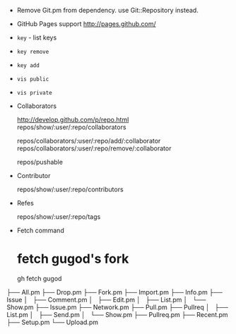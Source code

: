 
* Remove Git.pm from dependency. use Git::Repository instead.

* GitHub Pages support
    http://pages.github.com/

* `key`  - list keys
* `key remove`
* `key add`
* `vis public`
* `vis private`

* Collaborators

    http://develop.github.com/p/repo.html
    repos/show/:user/:repo/collaborators

    repos/collaborators/:user/:repo/add/:collaborator
    repos/collaborators/:user/:repo/remove/:collaborator

    repos/pushable

* Contributor

    repos/show/:user/:repo/contributors

* Refes

    repos/show/:user/:repo/tags

* Fetch command

    # fetch gugod's fork
    gh fetch gugod


├── All.pm
├── Drop.pm
├── Fork.pm
├── Import.pm
├── Info.pm
├── Issue
│   ├── Comment.pm
│   ├── Edit.pm
│   ├── List.pm
│   └── Show.pm
├── Issue.pm
├── Network.pm
├── Pull.pm
├── Pullreq
│   ├── List.pm
│   ├── Send.pm
│   └── Show.pm
├── Pullreq.pm
├── Recent.pm
├── Setup.pm
└── Upload.pm
